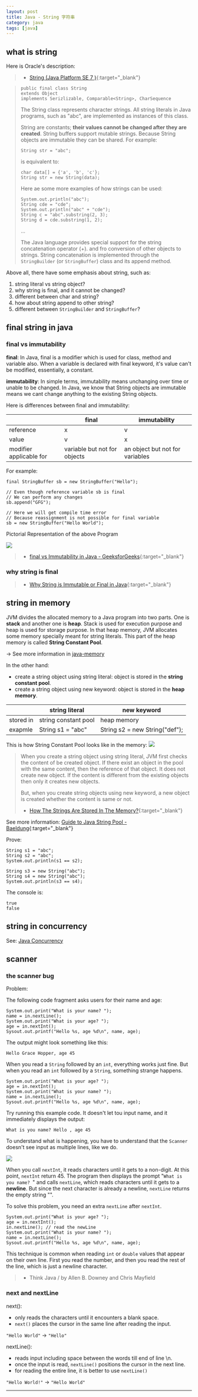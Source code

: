 ```yaml
---
layout: post
title: Java - String 字符串
category: java
tags: [java]
---
```


## what is string

Here is Oracle's description:
> - [String (Java Platform SE 7 )](https://docs.oracle.com/javase/7/docs/api/java/lang/String.html){:target="_blank"}

> ```
> public final class String
> extends Object
> implements Serizlizable, Comparable<String>, CharSequence   
> ```
>
> The String class represents character strings. All string literals in Java programs, such as "abc",
> are implemented as instances of this class.
>
> String are constants; **their values cannot be changed after they are created**. String buffers support
> mutable strings. Because String objects are immutable they can be shared. For example:
>
> `String str = "abc";`
>
> is equivalent to:
>
> ```
> char data[] = {'a', 'b', 'c'};
> String str = new String(data);
> ```
>
> Here ae some more examples of how strings can be used:
> ```
> System.out.println("abc");
> String cde = "cde";
> System.out.println("abc" + "cde");
> String c = "abc".substring(2, 3);
> String d = cde.substring(1, 2);
> ```
>
> ...
>
> The Java language provides special support for the string concatenation operator (+). and fro conversion of
> other objects to strings. String concatenation is implemented through the `StringBuilder` (or `StringBuffer`)
> class and its append method.

Above all, there have some emphasis about string, such as:
1. string literal vs string object?
2. why string is final, and it cannot be changed?
3. different between char and string?
4. how about string append to other string?
5. different between `StringBuilder` and `StringBuffer`?

## final string in java

### final vs immutability

**final**: In Java, final is a modifier which is used for class, method and variable also. When a variable is declared
 with final keyword, it's value can't be modified, essentially, a constant.
 
 **immutability**: In simple terms, immutability means unchanging over time or unable to be changed. In Java, we know
 that String objects are immutable means we cant change anything to the existing String objects.

Here is differences between final and immutability:

 <table>
     <thead>
         <tr>
             <th></th>
             <th>final</th>
             <th>immutability</th>
         </tr>
     </thead>
     <tbody>
         <tr>
             <td>reference</td>
             <td>x</td>
             <td>v</td>
         </tr>
         <tr>
             <td>value</td>
             <td>v</td>
             <td>x</td>
         </tr>
         <tr>
             <td>modifier applicable for</td>
             <td>variable but not for objects</td>
             <td>an object but not for variables</td>
         </tr>
     </tbody>
 </table>

For example:

```
final StringBuffer sb = new StringBuffer("Hello");

// Even though reference variable sb is final
// We can perform any changes
sb.append("GFG");

// Here we will get compile time error
// Because reassignment is not possible for final variable
sb = new StringBuffer("Hello World");
```

Pictorial Representation of the above Program

![](https://hauchenglee.github.io/assets/images/java/final-vs-immutability.png)

> - [final vs Immutability in Java - GeeksforGeeks](https://www.geeksforgeeks.org/final-vs-immutability-java/){:target="_blank"}

### why string is final

> - [Why String is Immutable or Final in Java](https://javarevisited.blogspot.com/2010/10/why-string-is-immutable-or-final-in-java.html){:target="_blank"}

## string in memory

JVM divides the allocated memory to a Java program into two parts. One is **stack** and another one is **heap**. 
Stack is used for execution purpose and heap is used for storage purpose. In that heap memory, JVM allocates some memory specially meant for string literals. 
This part of the heap memory is called **String Constant Pool**.

→ See more information in [java-memory](https://hauchenglee.github.io/it/java/2019/12/04/java-memory.html)

In the other hand:
- create a string object using string literal: object is stored in the **string constant pool**.
- create a string object using new keyword: object is stored in the **heap memory**.

<table>
    <thead>
        <tr>
            <th></th>
            <th>string literal</th>
            <th>new keyword</th>
        </tr>
    </thead>
    <tbody>
        <tr>
            <td>stored in</td>
            <td>string constant pool</td>
            <td>heap memory</td>
        </tr>
        <tr>
            <td>exapmle</td>
            <td>String s1 = "abc"</td>
            <td>String s2 = new String("def");</td>
        </tr>
    </tbody>
</table>

This is how String Constant Pool looks like in the memory:
![](https://hauchenglee.github.io/assets/images/java/string-in-memory-allotment.png)

> When you create a string object using string literal, JVM first checks the content of be created object. If there exist an
> object in the pool with the same content, then the reference of that object. It does not create new object. If the content
> is different from the existing objects then only it creates new objects.
>
> But, when you create string objects using new keyword, a new object is created whether the content is same or not.
>
> - [How The Strings Are Stored In The Memory?](https://javaconceptoftheday.com/how-the-strings-are-stored-in-the-memory/){:target="_blank"}

See more information: [Guide to Java String Pool - Baeldung](https://www.baeldung.com/java-string-pool){:target="_blank"}

Prove:
```
String s1 = "abc";
String s2 = "abc";
System.out.println(s1 == s2);

String s3 = new String("abc");
String s4 = new String("abc");
System.out.println(s3 == s4);
```

The console is:
```
true
false
```

## string in concurrency

See: [Java Concurrency]()

## scanner

### the scanner bug

Problem:

The following code fragment asks users for their name and age:

```
System.out.print("What is your name? ");
name = in.nextLine();
System.out.print("What is your age? ");
age = in.nextInt();
Sysout.out.printf("Hello %s, age %d\n", name, age);
```

The output might look something like this:

`Hello Grace Hopper, age 45`

When you read a `String` followed by an `int`, everything works just fine. But when you read an `int` followed by a `String`, 
something strange happens.

```
System.out.print("What is your age? ");
age = in.nextInt();
System.out.print("What is your name? ");
name = in.nextLine();
Sysout.out.printf("Hello %s, age %d\n", name, age);
```

Try running this example code. It doesn't let tou input name, and it immediately displays the output:

`What is you name? Hello , age 45`

To understand what is happening, you have to understand that the `Scanner` doesn't see input as multiple lines, like we do.

![](https://hauchenglee.github.io/assets/images/java/the-scanner-bug.png)

When you call `nextInt`, it reads characters until it gets to a non-digit. At this point, `nextInt` return 45. 
The program then displays the prompt "`What is you name? `" and calls `nextLine`, which reads characters until it gets to a **newline**. 
But since the next character is already a newline, `nextLine` returns the empty string "".

To solve this problem, you need an extra `nextLine` after `nextInt`.

```
System.out.print("What is your age? ");
age = in.nextInt();
in.nextLine(); // read the newLine
System.out.print("What is your name? ");
name = in.nextLine();
Sysout.out.printf("Hello %s, age %d\n", name, age);
```

This technique is common when reading `int` or `double` values that appear on their own line. First you read the number, 
and then you read the rest of the line, which is just a newline character.

> - Think Java / by Allen B. Downey and Chris Mayfield

### next and nextLine

next():
- only reads the characters until it encounters a blank space.
- `next()` places the cursor in the same line after reading the input.

`"Hello World"` → `"Hello"`

nextLine():
- reads input including space between the words till end of line \n.
- once the input is read, `nextLine()` positions the cursor in the next line.
- for reading the entire line, it is better to use `nextLine()`

`"Hello World!"` → `"Hello World"`

---